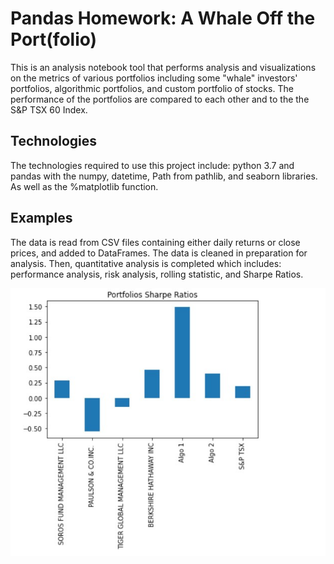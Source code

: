 # Pandas Homework: A Whale Off the Port(folio)
This is an analysis notebook tool that performs analysis and visualizations on the metrics of various portfolios including some "whale" investors' portfolios, algorithmic portfolios, and custom portfolio of stocks. The performance of the portfolios are compared to each other and to the the S&P TSX 60 Index.

## Technologies
The technologies required to use this project include: python 3.7 and pandas with the numpy, datetime, Path from pathlib, and seaborn libraries. As well as the %matplotlib function.

## Examples
The data is read from CSV files containing either daily returns or close prices, and added to DataFrames. The data is cleaned in preparation for analysis. Then, quantitative analysis is completed which includes: performance analysis, risk analysis, rolling statistic, and Sharpe Ratios.

![Sharpe Ratios](images/SharpeRatiosExample.jpg)